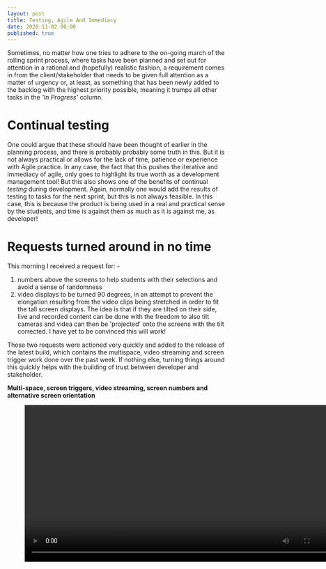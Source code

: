 ```yaml
---
layout: post
title: Testing, Agile And Immediacy
date: 2020-11-02 00:00
published: true
---
```


Sometimes, no matter how one tries to adhere to the on-going march of the rolling sprint process, where tasks have been planned and set out for attention in a rational and (hopefully) realistic fashion, a requirement comes in from the client/stakeholder that needs to be given full attention as a matter of urgency or, at least, as something that has been newly added to the backlog with the highest priority possible, meaning it trumps all other tasks in the _'In Progress'_ column.

# Continual testing 

One could argue that these should have been thought of earlier in the planning process, and there is probably probably some truth in this. But it is not always practical or allows for the lack of time, patience or experience with Agile practice. In any case, the fact that this pushes the iterative and immediacy of agile, only goes to highlight its true worth as a development management tool! But this also shows one of the benefits of continual _testing_ during development. Again, normally one would add the results of testing to tasks for the next sprint, but this is not always feasible. In this case, this is because the product is being used in a real and practical sense by the students, and time is against them as much as it is against me, as developer!

# Requests turned around in no time

This morning I received a request for: -

1. numbers above the screens to help students with their selections and avoid a sense of randomness
2. video displays to be turned 90 degrees, in an attempt to prevent the elongation resulting from the video clips being stretched in order to fit the tall screen displays. The idea is that if they are tilted on their side, live and recorded content can be done with the freedom to also tilt cameras and videa can then be 'projected' onto the screens with the tilt corrected. I have yet to be convinced this will work!

These two requests were actioned very quickly and added to the release of the latest build, which contains the multispace, video streaming and screen trigger work done over the past week. If nothing else, turning things around this quickly helps with the building of trust between developer and stakeholder.


**Multi-space, screen triggers, video streaming, screen numbers and alternative screen orientation**
<figure class="video_container">
  <video style="width:720px;" autoplay loop>
    <source src="\media\GAM750\multispace-triggers-numbers-2.mp4" type="video/mp4">
    Woops! Your browser does not support the HTML5 video tag.
  </video>
</figure>